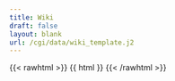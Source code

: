 ```yaml
---
title: Wiki
draft: false
layout: blank
url: /cgi/data/wiki_template.j2
---
```

{{< rawhtml >}}
    {{ html }}
{{< /rawhtml >}}
